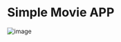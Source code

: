 # Simple Movie APP

![image](https://github.com/SpreadSheets600/movie-app/assets/115402296/d08c3074-5f39-472d-8f75-49f275add6b9)
